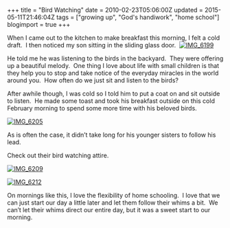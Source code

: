 +++
title = "Bird Watching"
date = 2010-02-23T05:06:00Z
updated = 2015-05-11T21:46:04Z
tags = ["growing up", "God's handiwork", "home school"]
blogimport = true 
+++

When I came out to the kitchen to make breakfast this morning, I felt a cold draft.&#160; I then noticed my son sitting in the sliding glass door.&#160; 
 [![IMG_6199](https://latc.s3.amazonaws.com/wp-content/uploads/2010/02/IMG_6199.jpg "IMG_6199")](https://latc.s3.amazonaws.com/wp-content/uploads/2010/02/IMG_6199.jpg)   

He told me he was listening to the birds in the backyard.&#160; They were offering up a beautiful melody.&#160; One thing I love about life with small children is that they help you to stop and take notice of the everyday miracles in the world around you.&#160; How often do we just sit and listen to the birds?&#160; 

After awhile though, I was cold so I told him to put a coat on and sit outside to listen.&#160; He made some toast and took his breakfast outside on this cold February morning to spend some more time with his beloved birds.&#160; 

[![IMG_6205](https://latc.s3.amazonaws.com/wp-content/uploads/2010/02/IMG_6205.jpg "IMG_6205")](https://latc.s3.amazonaws.com/wp-content/uploads/2010/02/IMG_6205.jpg) 

As is often the case, it didn’t take long for his younger sisters to follow his lead.&#160; 

Check out their bird watching attire.&#160; 

[![IMG_6209](https://latc.s3.amazonaws.com/wp-content/uploads/2010/02/IMG_6209.jpg "IMG_6209")](https://latc.s3.amazonaws.com/wp-content/uploads/2010/02/IMG_6209.jpg) 

[![IMG_6212](https://latc.s3.amazonaws.com/wp-content/uploads/2010/02/IMG_6212.jpg "IMG_6212")](https://latc.s3.amazonaws.com/wp-content/uploads/2010/02/IMG_6212.jpg) 

On mornings like this, I love the flexibility of home schooling.&#160; I love that we can just start our day a little later and let them follow their whims a bit.&#160; We can’t let their whims direct our entire day, but it was a sweet start to our morning.&#160; 
